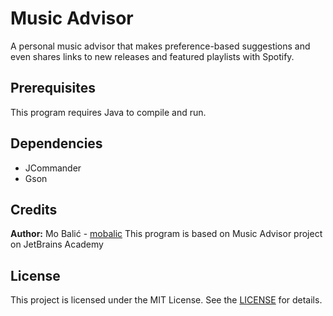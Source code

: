 # Music Advisor
A personal music advisor that makes preference-based suggestions and even shares links to new releases and featured playlists with Spotify.

## Prerequisites
This program requires Java to compile and run.

## Dependencies
- JCommander
- Gson

## Credits
**Author:** Mo Balić - [mobalic](https://github.com/mobalic)
This program is based on Music Advisor project on JetBrains Academy

## License
This project is licensed under the MIT License. See the [LICENSE](https://github.com/mobalic/Music-Advisor/blob/main/LICENSE) for details.
